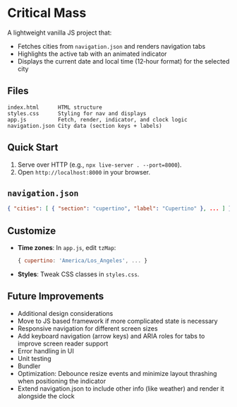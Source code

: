 # Critical Mass

A lightweight vanilla JS project that:
- Fetches cities from `navigation.json` and renders navigation tabs
- Highlights the active tab with an animated indicator
- Displays the current date and local time (12‑hour format) for the selected city

## Files

```
index.html      HTML structure
styles.css      Styling for nav and displays
app.js          Fetch, render, indicator, and clock logic
navigation.json City data (section keys + labels)
```

## Quick Start

1. Serve over HTTP (e.g., `npx live-server . --port=8000`).
2. Open `http://localhost:8000` in your browser.

## `navigation.json`

```json
{ "cities": [ { "section": "cupertino", "label": "Cupertino" }, ... ] }
```

## Customize

- **Time zones**: In `app.js`, edit `tzMap`:
  ```js
  { cupertino: 'America/Los_Angeles', ... }
  ```
- **Styles**: Tweak CSS classes in `styles.css`.


## Future Improvements

- Additional design considerations
- Move to JS based framework if more complicated state is necessary
- Responsive navigation for different screen sizes
- Add keyboard navigation (arrow keys) and ARIA roles for tabs to improve screen reader support
- Error handling in UI
- Unit testing
- Bundler
- Optimization: Debounce resize events and minimize layout thrashing when positioning the indicator
- Extend navigation.json to include other info (like weather) and render it alongside the clock
